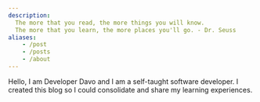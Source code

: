 ```yaml
---
description: 
  The more that you read, the more things you will know. 
  The more that you learn, the more places you'll go. - Dr. Seuss
aliases:
    - /post
    - /posts
    - /about
---
```

Hello, I am Developer Davo and I am a self-taught software developer. 
I created this blog so I could consolidate and share my learning experiences.
